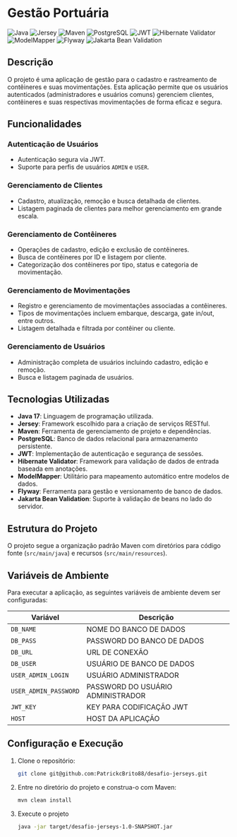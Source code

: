 # Gestão Portuária

![Java](https://img.shields.io/badge/Java-17-blue)
![Jersey](https://img.shields.io/badge/Jersey-Framework-blue)
![Maven](https://img.shields.io/badge/Maven-Build-orange)
![PostgreSQL](https://img.shields.io/badge/PostgreSQL-Database-blue)
![JWT](https://img.shields.io/badge/JWT-Authentication-green)
![Hibernate Validator](https://img.shields.io/badge/Hibernate_Validator-Validation-red)
![ModelMapper](https://img.shields.io/badge/ModelMapper-Mapping-yellow)
![Flyway](https://img.shields.io/badge/Flyway-Database_Migration-blue)
![Jakarta Bean Validation](https://img.shields.io/badge/Jakarta_Bean_Validation-Validation-red)

## Descrição
O projeto é uma aplicação de gestão para o cadastro e rastreamento de contêineres e suas movimentações. Esta aplicação permite que os usuários autenticados (administradores e usuários comuns) gerenciem clientes, contêineres e suas respectivas movimentações de forma eficaz e segura.

## Funcionalidades

### Autenticação de Usuários
- Autenticação segura via JWT.
- Suporte para perfis de usuários `ADMIN` e `USER`.

### Gerenciamento de Clientes
- Cadastro, atualização, remoção e busca detalhada de clientes.
- Listagem paginada de clientes para melhor gerenciamento em grande escala.

### Gerenciamento de Contêineres
- Operações de cadastro, edição e exclusão de contêineres.
- Busca de contêineres por ID e listagem por cliente.
- Categorização dos contêineres por tipo, status e categoria de movimentação.

### Gerenciamento de Movimentações
- Registro e gerenciamento de movimentações associadas a contêineres.
- Tipos de movimentações incluem embarque, descarga, gate in/out, entre outros.
- Listagem detalhada e filtrada por contêiner ou cliente.

### Gerenciamento de Usuários
- Administração completa de usuários incluindo cadastro, edição e remoção.
- Busca e listagem paginada de usuários.

## Tecnologias Utilizadas
- **Java 17**: Linguagem de programação utilizada.
- **Jersey**: Framework escolhido para a criação de serviços RESTful.
- **Maven**: Ferramenta de gerenciamento de projeto e dependências.
- **PostgreSQL**: Banco de dados relacional para armazenamento persistente.
- **JWT**: Implementação de autenticação e segurança de sessões.
- **Hibernate Validator**: Framework para validação de dados de entrada baseada em anotações.
- **ModelMapper**: Utilitário para mapeamento automático entre modelos de dados.
- **Flyway**: Ferramenta para gestão e versionamento de banco de dados.
- **Jakarta Bean Validation**: Suporte à validação de beans no lado do servidor.

## Estrutura do Projeto
O projeto segue a organização padrão Maven com diretórios para código fonte (`src/main/java`) e recursos (`src/main/resources`).

## Variáveis de Ambiente
Para executar a aplicação, as seguintes variáveis de ambiente devem ser configuradas:

| Variável               | Descrição                              |
|------------------------|----------------------------------------|
| `DB_NAME`              | NOME DO BANCO DE DADOS                 |
| `DB_PASS`              | PASSWORD DO BANCO DE DADOS             |
| `DB_URL`               | URL DE CONEXÃO                         |
| `DB_USER`              | USUÁRIO DE BANCO DE DADOS              |
| `USER_ADMIN_LOGIN`     | USUÁRIO ADMINISTRADOR                  |
| `USER_ADMIN_PASSWORD`  | PASSWORD DO USUÁRIO ADMINISTRADOR      |
| `JWT_KEY`              | KEY PARA CODIFICAÇÃO JWT               |
| `HOST`                 | HOST DA APLICAÇÃO                      |

## Configuração e Execução
1. Clone o repositório:
   ```bash
   git clone git@github.com:PatrickcBrito88/desafio-jerseys.git

2. Entre no diretório do projeto e construa-o com Maven:
   ```bash
   mvn clean install

3. Execute o projeto
    ```bash
   java -jar target/desafio-jerseys-1.0-SNAPSHOT.jar
